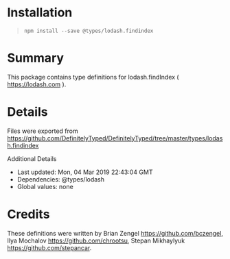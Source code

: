 # Installation
> `npm install --save @types/lodash.findindex`

# Summary
This package contains type definitions for lodash.findIndex ( https://lodash.com ).

# Details
Files were exported from https://github.com/DefinitelyTyped/DefinitelyTyped/tree/master/types/lodash.findindex

Additional Details
 * Last updated: Mon, 04 Mar 2019 22:43:04 GMT
 * Dependencies: @types/lodash
 * Global values: none

# Credits
These definitions were written by Brian Zengel <https://github.com/bczengel>, Ilya Mochalov <https://github.com/chrootsu>, Stepan Mikhaylyuk <https://github.com/stepancar>.
